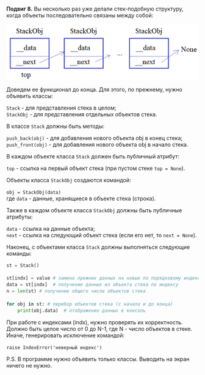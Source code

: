 **Подвиг 8.** Вы несколько раз уже делали стек-подобную структуру, когда объекты последовательно связаны между собой:

![img.png](img.png)

Доведем ее функционал до конца. Для этого, по прежнему, нужно объявить классы:

`Stack` - для представления стека в целом; \
`StackObj` - для представления отдельных объектов стека.

В классе `Stack` должны быть методы:

`push_back(obj)` - для добавления нового объекта obj в конец стека; \
`push_front(obj)` - для добавления нового объекта obj в начало стека.

В каждом объекте класса `Stack` должен быть публичный атрибут:

`top` - ссылка на первый объект стека (при пустом стеке `top = None`).

Объекты класса `StackObj` создаются командой:

`obj = StackObj(data)` \
где `data` - данные, хранящиеся в объекте стека (строка).

Также в каждом объекте класса `StackObj` должны быть публичные атрибуты:

`data` - ссылка на данные объекта; \
`next` - ссылка на следующий объект стека (если его нет, то `next = None`).

Наконец, с объектами класса `Stack` должны выполняться следующие команды:

```python
st = Stack()

st[indx] = value # замена прежних данных на новые по порядковому индексу (indx); отсчет начинается с нуля
data = st[indx]  # получение данных из объекта стека по индексу
n = len(st) # получение общего числа объектов стека

for obj in st: # перебор объектов стека (с начала и до конца)
    print(obj.data)  # отображение данных в консоль
```

При работе с индексами (indx), нужно проверять их корректность. Должно быть целое число от 0 до N-1, где N - число объектов в стеке. Иначе, генерировать исключение командой:

`raise IndexError('неверный индекс')`

P.S. В программе нужно объявить только классы. Выводить на экран ничего не нужно.